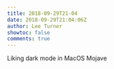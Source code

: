 ```yaml
---
title: 2018-09-29T21-04
date: 2018-09-29T21:04:06Z
author: Lee Turner
showtoc: false
comments: true
---
```


Liking dark mode in MacOS Mojave

